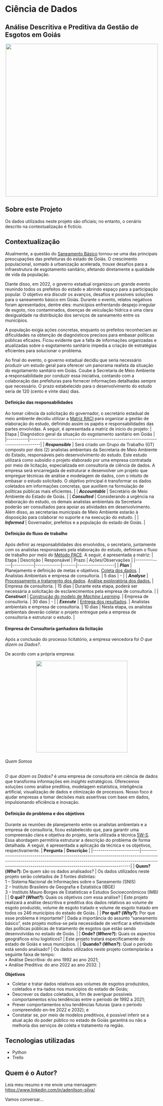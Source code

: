 # Ciência de Dados
## Análise Descritiva e Preditiva da Gestão de Esgotos em Goiás
<div align="center">
  <img src="https://drive.google.com/uc?export=view&id=1D5C_5RqZmb1Pc-YGTtIERKbCMFrPZ7fU" width="500">
</div>

## Sobre este Projeto 
Os dados utilizados neste projeto são oficiais; no entanto, o cenário descrito na contextualização é fictício.

## Contextualização
Atualmente, a questão do <a href="https://www.gov.br/ana/pt-br/assuntos/saneamento-basico/saneamento-basico-no-brasil/panorama-do-saneamento-no-brasil-1#:~:text=O%20saneamento%20b%C3%A1sico%20compreende%20os,manejo%20da%20%C3%A1gua%20das%20chuvas." target="_blank">Saneamento Básico</a> tornou-se uma das principais preocupações das prefeituras do estado de Goiás. O crescimento populacional, somado à urbanização acelerada, trouxe desafios para a infraestrutura de esgotamento sanitário, afetando diretamente a qualidade de vida da população.

Diante disso, em 2022, o governo estadual organizou um grande evento reunindo todos os prefeitos do estado e abrindo espaço para a participação popular. O objetivo era discutir os avanços, desafios e possíveis soluções para o saneamento básico em Goiás. Durante o evento, relatos negativos foram apresentados, dentre eles: municípios enfrentando despejo irregular de esgoto, rios contaminados, doenças de veiculação hídrica e uma clara desigualdade na distribuição dos serviços de saneamento entre os municípios.

A população exigia ações concretas, enquanto os prefeitos reconheciam as dificuldades na obtenção de diagnósticos precisos para embasar políticas públicas eficazes. Ficou evidente que a falta de informações organizadas e atualizadas sobre o esgotamento sanitário impedia a criação de estratégias eficientes para solucionar o problema.

Ao final do evento, o governo estadual decidiu que seria necessário produzir um estudo geral para oferecer um panorama realista da situação do esgotamento sanitário em Goiás. Coube à Secretaria de Meio Ambiente a responsabilidade por conduzir essa iniciativa, contando com a colaboração das prefeituras para fornecer informações detalhadas sempre que necessário. O prazo estabelecido para o desenvolvimento do estudo seria de 120 (cento e vinte dias) dias.

#### Definição das responsabilidades
Ao tomar ciência da solicitação do governador, o secretário estadual de meio ambiente decidiu utilizar a  <a href="https://www.gov.br/transportes/pt-br/assuntos/portal-da-estrategia/artigos-gestao-estrategica/como-implementar-a-matriz-raci" target="_blank">Matriz RACI</a> para organizar a gestão de elaboração do estudo, definindo assim os papéis e responsabilidades das partes envolvidas. A seguir, é apresentada a matriz de inicio do projeto:
| Etapa  | Diagnóstico geral da situação do esgotamento sanitário em Goiás |
|-----------|-----------------------------------------------------------------------------------|
| **_Responsible_** | Será criado um Grupo de Trabalho (GT) composto por dois (2) analistas ambientais da Secretaria de Meio Ambiente do Estado, responsáveis pelo desenvolvimento do estudo. Este estudo utilizará como subsídio o projeto elaborado por uma empresa contratada por meio de licitação, especializada em consultoria de ciência de dados. A empresa será encarregada de estruturar e desenvolver um projeto que empregue técnicas de análise e modelagem de dados, com o intuito de embasar o estudo solicitado. O objetivo principal é transformar os dados coletados em informações concretas, que auxiliem na formulação de políticas públicas mais eficientes. |
| **_Accountable_**  | Secretário de Meio Ambiente do Estado de Goiás. |
| **_Consulted_** | Considerando a urgência na elaboração do estudo, os demais analistas ambientais da Secretaria poderão ser consultados para apoiar as atividades em desenvolvimento. Além disso, as secretarias municipais de Meio Ambiente estarão à disposição para colaborar no suporte e na execução do estudo. |
| **_Informed_**  | Governador, prefeitos e a população do estado de Goiás. |


#### Definição do fluxo de trabalho
Após definir as responsabilidades dos envolvidos, o secretario, juntamente com os analistas responsáveis pela elaboração do estudo, definiram o fluxo de trabalho por meio do <a href="https://medium.com/@gelsonm/pace-framework-a-beginners-guide-to-structured-ml-projects-7089b6001615" target="_blank">Método PACE</a>. A seguir, é apresentada a matriz:
| Etapa        | Descrição | Responsável | Prazo | Ações/Observações |
|--------------|-----------|-------------|-------|-------------------|
| **_Plan_**     | Planejamento e definição de metas e objetivos.  <a href="https://github.com/Adenilson-silva/wastewater-goias/blob/main/A%20-%20Coleta%20de%20dados.ipynb" target="_blank">Coleta dos dados</a>. | Analistas Ambientais e empresa de consultoria. | 5 dias | - |
| **_Analyse_**       |  <a href="https://github.com/Adenilson-silva/wastewater-goias/blob/main/B%20-%20Processamento%20e%20Tratamento%20dos%20Dados.ipynb" target="_blank">Processamento e tratamento dos dados</a>.  <a href="https://github.com/Adenilson-silva/wastewater-goias/blob/main/C%20-%20An%C3%A1lise%20e%20Explora%C3%A7%C3%A3o%20do%20Dados.ipynb" target="_blank">Análise exploratória dos dados.</a> | Empresa de consultoria. | 15 dias | Durante esta etapa, poderá ser necessária a solicitação de esclarecimentos pela empresa de consultoria. |
| **_Construct_**    |  <a href="https://github.com/Adenilson-silva/wastewater-goias/blob/main/D%20-%20Cria%C3%A7%C3%A3o%20de%20Modelos%20de%20Machine%20Learning.ipynb" target="_blank">Construção do modelo de _Machine Learning_</a>. | Empresa de consultoria. | 30 dias | - |
| **_Execute_**      | <a href="https://github.com/Adenilson-silva/wastewater-goias-projeto-1/blob/main/E%20-%20Resultados.md" target="_blank">Entrega dos resultados</a>. | Analistas ambientais e empresa de consultoria. | 10 dias | Nesta etapa, os analistas ambientais deverão coletar o projeto entregue pela a empresa de consultoria e estruturar o estudo. |

#### Empresa de Consultoria ganhadora da licitação
Após a conclusão do processo licitatório, a empresa vencedora foi *O que dizem os Dados?*.

De acordo com a própria empresa:

<div align="center">
  <img src="https://drive.google.com/uc?export=view&id=1Hs-6FGRgBtCslkh9GsRE5cdtblEB_ENe"  width="300">
</div>

###### Quem Somos
*O que dizem os Dados?* é uma empresa de consultoria em ciência de dados que transforma informações em *insights* estratégicos. Oferecemos soluções como análise preditiva, modelagem estatística, inteligência artificial, visualização de dados e otimização de processos. Nosso foco é ajudar empresas a tomar decisões mais assertivas com base em dados, impulsionando eficiência e inovação.

#### Definição do problema e dos objetivos
Durante as reuniões de planejamento entre os analistas ambientais e a empresa de consultoria, ficou estabelecido que, para garantir uma compreensão clara e objetiva do projeto, seria utilizada a técnica [5W-S](https://www.esalq.usp.br/qualidade/ferramentas/5w1h.htm). Essa abordagem permitiria estruturar a descrição do problema de forma detalhada. A seguir, é apresentada a aplicação da técnica e os objetivos, respectivamente.
| **Pergunta**           | **Descrição**                                                                                                                                                                                                                       |
|------------------------|------------------------------------------------------------------------------------------------------------------------------------------------------------------------------------------------------------------------------------|
| **Quem? (_Who?_):** De quem são os dados analisados?      | Os dados utilizados neste projeto serão coletados de 3 fontes distintas: <br> 1 – Sistema Nacional de Informações sobre o Saneamento (SNIS) <br> 2 – Instituto Brasileiro de Geografia e Estatística (IBGE)<br> 3 – Instituto Mauro Borges de Estatísticas e Estudos Socioeconômicos (IMB) |
| **O quê? (_What?_):** Quais os objetivos com essa análise?     | Este projeto realizará a análise descritiva e preditiva dos dados relativos ao volume de esgoto produzido, volume de esgoto tratado e volume de esgoto tratado em todos os 246 municípios do estado de Goiás.                    |
| **Por quê? (_Why?_):** Por que esse problema é importante?   | Dada a importância do assunto “saneamento básico”, este projeto motiva-se pela necessidade de verificar a efetividade das políticas públicas de tratamento de esgotos que estão sendo desenvolvidas no estado de Goiás.            |
| **Onde? (_Where?_):** Quais os aspectos geográficos e/ou logísticos?   | Este projeto tratará especificamente do estado de Goiás e seus municípios.                                                                                                                                                         |
| **Quando? (_When?_):** Qual o período está sendo analisado?   | Os dados utilizados neste projeto contemplarão a seguinte faixa de tempo: <br> • Análise Descritiva: do ano 1992 ao ano 2021; <br> • Análise Preditiva: do ano 2022 ao ano 2032.                                                 |

**Objetivos**
- Coletar e tratar dados relativos aos volumes de esgotos produzidos, coletados e tra-tados nos munícipios do estado de Goiás;
- Descrever os dados coletados, a fim de averiguar possíveis comportamentos e/ou tendências entre o período de 1992 a 2021;
- Prever comportamentos e/ou tendências futuras (para o período compreendido en-tre 2022 e 2032); e
- Constatar se, por meio de modelos preditivos, é possível inferir se a atual ação do poder público no estado de Goiás garantirá ou não a melhoria dos serviços de coleta e tratamento na região.


## Tecnologias utilizadas
- Python
- Trello


## Quem é o Autor?
Leia meu resumo e me envie uma mensagem: https://www.linkedin.com/in/adenilson-silva/

Vamos conversar...
